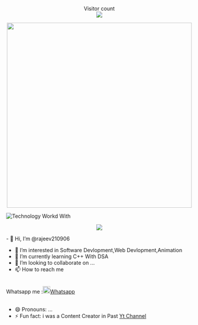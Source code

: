 <p align="center"> 
Visitor count<br>
  <img src="https://profile-counter.glitch.me/Rajeev210906/count.svg" />
</p>
<p align="center"> 
<img height=500 width=500 src="https://images.genius.com/e835c70a074e8bb00192047da3de2a0e.1000x1000x1.jpg"/>
</p>

![Technology Workd With](https://skillicons.dev/icons?i=html,css,js,python,discord,c,cpp,figma,git,androidstudio,blender,github,flask,linux,ps,pr,vscode,windows,unity,mysql)
<p align="center"> 
  <img src="https://github-readme-stats.vercel.app/api?username=Rajeev210906&show_icons=true&theme=transparent"/>
</p>
- 👋 Hi, I’m @rajeev210906<br>

- 👀 I’m interested in Software Devlopment,Web Devlopment,Animation<br>
- 🌱 I’m currently learning C++ With DSA<br>
- 💞️ I’m looking to collaborate on ...<br>
- 📫 How to reach me <br><br>

Whatsapp me :<img src="https://cdn-icons-png.freepik.com/256/733/733585.png?semt=ais_hybrid" width="20px"/>[Whatsapp](https://wa.me/+917479549608?text=Hi,Ranjan_I_Connected_You_From_Your_Github_Profile...) <br><br>

- 😄 Pronouns: ...
- ⚡ Fun fact: i was a Content Creator in Past [Yt Channel](https://www.youtube.com/@ranjantech07)

<!---
rajeev210906/rajeev210906 is a ✨ special ✨ repository because its `README.md` (this file) appears on your GitHub profile.
You can click the Preview link to take a look at your changes.
--->
